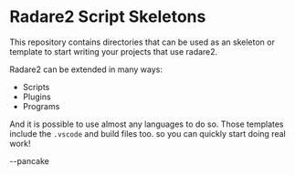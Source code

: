 # Radare2 Script Skeletons

This repository contains directories that can be used as an skeleton or template
to start writing your projects that use radare2.

Radare2 can be extended in many ways:

* Scripts
* Plugins
* Programs

And it is possible to use almost any languages to do so. Those templates include
the `.vscode` and build files too. so you can quickly start doing real work!

--pancake

